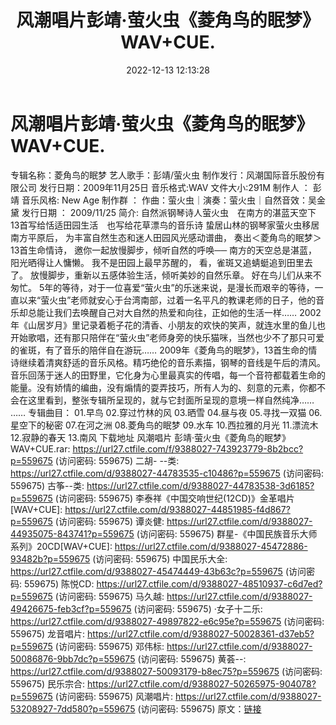 ﻿---
title: 风潮唱片彭靖·萤火虫《菱角鸟的眠梦》WAV+CUE.
date: 2022-12-13 12:13:28
categories: 古典音乐、新世纪、纯音雅乐
tags: 纯音雅乐
---
# 风潮唱片彭靖·萤火虫《菱角鸟的眠梦》WAV+CUE.

专辑名称：菱角鸟的眠梦
艺人歌手：彭靖/萤火虫
制作发行：风潮国际音乐股份有限公司
发行日期：2009年11月25日
音乐格式:WAV
文件大小:291M
制作人 ： 彭靖
音乐风格: New Age
制作群 ： 作曲：萤火虫｜演奏：萤火虫｜自然音效：吴金黛
发行日期 ： 2009/11/25
简介:
自然派钢琴诗人萤火虫　在南方的湛蓝天空下
13首写给恬适田园生活　也写给花草漂鸟的音乐诗
蛰居山林的钢琴家萤火虫移居南方平原后，
为丰富自然生态和迷人田园风光感动谱曲，
奏出＜菱角鸟的眠梦＞13首生命情诗，
邀你一起放慢脚步，倾听自然的呼唤──
南方的天空总是湛蓝，阳光晒得让人慵懒。
我不是田园上最早苏醒的，
看，雀斑又追蜻蜓追到田里去了。
放慢脚步，重新以五感体验生活，倾听美妙的自然乐章。
好在鸟儿们从来不匆忙。
5年的等待，对于一位喜爱“萤火虫”的乐迷来说，是漫长而艰辛的等待，一直以来“萤火虫”老师就安心于台湾南部，过着一名平凡的教课老师的日子，他的音乐却总能让我们去唤醒自己对大自然的热爱和向往，正如他的生活一样……
2002年《山居岁月》里记录着栀子花的清香、小朋友的欢快的笑声，就连水里的鱼儿也开始歌唱，还有那只陪伴在“萤火虫”老师身旁的快乐猫咪，当然也少不了那只可爱的雀斑，有了音乐的陪伴自在游玩……
2009年《菱角鸟的眠梦》，13首生命的情诗继续着清爽舒适的音乐风格。精巧绝伦的音乐素描，钢琴的音线是午后的清风。音乐回荡于迷人的田野里，它化身为心里最真实的传唱，每一个音符都载着生命的能量。没有娇情的编曲，没有煽情的耍弄技巧，所有人为的、刻意的元素，你都不会在这里看到，整张专辑所呈现的，就与它封面所呈现的意境一样自然纯净……
……
专辑曲目：
01.早鸟
02.穿过竹林的风
03.晒雪
04.昼与夜
05.寻找一双猫
06.星空下的秘密
07.在河之洲
08.菱角鸟的眠梦
09.水车
10.西拉雅的月光
11.漂流木
12.寂静的春天
13.南风
下载地址
风潮唱片 彭靖·萤火虫《菱角鸟的眠梦》WAV+CUE.rar: https://url27.ctfile.com/f/9388027-743923779-8b2bcc?p=559675
(访问密码: 559675)
二胡- --类: https://url27.ctfile.com/d/9388027-44783535-c10486?p=559675
(访问密码: 559675)
古筝--类: https://url27.ctfile.com/d/9388027-44783538-3d6185?p=559675
(访问密码: 559675)
李泰祥《中国交响世纪(12CD)》金革唱片[WAV+CUE]: https://url27.ctfile.com/d/9388027-44851985-f4d867?p=559675
(访问密码: 559675)
谭炎健: https://url27.ctfile.com/d/9388027-44935075-843741?p=559675
(访问密码: 559675)
群星-《中国民族音乐大师系列》20CD[WAV+CUE]: https://url27.ctfile.com/d/9388027-45472886-93482b?p=559675
(访问密码: 559675)
中国民乐大全: https://url27.ctfile.com/d/9388027-45474449-43b63c?p=559675
(访问密码: 559675)
陈悦CD: https://url27.ctfile.com/d/9388027-48510937-c6d7ed?p=559675
(访问密码: 559675)
马久越: https://url27.ctfile.com/d/9388027-49426675-feb3cf?p=559675
(访问密码: 559675)
·女子十二乐: https://url27.ctfile.com/d/9388027-49897822-e6c95e?p=559675
(访问密码: 559675)
龙音唱片: https://url27.ctfile.com/d/9388027-50028361-d37eb5?p=559675
(访问密码: 559675)
邓伟标: https://url27.ctfile.com/d/9388027-50086876-9bb7dc?p=559675
(访问密码: 559675)
黄荟--: https://url27.ctfile.com/d/9388027-50093179-b8ec75?p=559675
(访问密码: 559675)
民乐宗合: https://url27.ctfile.com/d/9388027-50265975-904078?p=559675
(访问密码: 559675)
风潮唱片: https://url27.ctfile.com/d/9388027-53208927-7dd580?p=559675
(访问密码: 559675)
原文：[链接](https://blog.sina.com.cn/s/blog_1647c7e76010310l8.html)